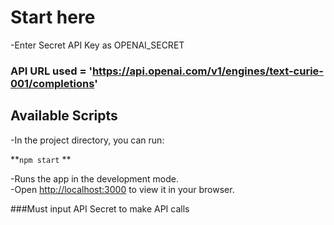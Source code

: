 # Start here

-Enter Secret API Key as OPENAI_SECRET

### API URL used = 'https://api.openai.com/v1/engines/text-curie-001/completions'


## Available Scripts

-In the project directory, you can run:

**`npm start` **

-Runs the app in the development mode.\
-Open [http://localhost:3000](http://localhost:3000) to view it in your browser.


###Must input API Secret to make API calls





